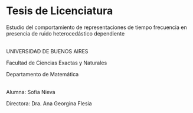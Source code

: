 # Tesis de Licenciatura
Estudio del comportamiento de representaciones de tiempo frecuencia en presencia de ruido heterocedástico dependiente

\
UNIVERSIDAD DE BUENOS AIRES

Facultad de Ciencias Exactas y Naturales

Departamento de Matemática

\
Alumna: Sofía Nieva

Directora: Dra. Ana Georgina Flesia
